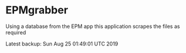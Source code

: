 # EPMgrabber
Using a database from the EPM app this application scrapes the files as required


Latest backup: Sun Aug 25 01:49:01 UTC 2019
